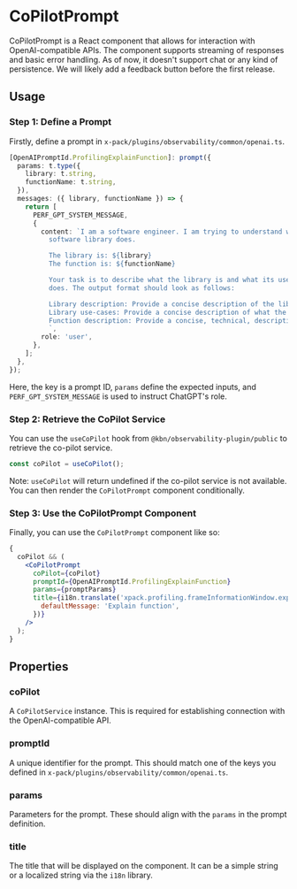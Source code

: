 # CoPilotPrompt

CoPilotPrompt is a React component that allows for interaction with OpenAI-compatible APIs. The component supports streaming of responses and basic error handling. As of now, it doesn't support chat or any kind of persistence. We will likely add a feedback button before the first release.

## Usage

### Step 1: Define a Prompt

Firstly, define a prompt in `x-pack/plugins/observability/common/openai.ts`.

```typescript
[OpenAIPromptId.ProfilingExplainFunction]: prompt({
  params: t.type({
    library: t.string,
    functionName: t.string,
  }),
  messages: ({ library, functionName }) => {
    return [
      PERF_GPT_SYSTEM_MESSAGE,
      {
        content: `I am a software engineer. I am trying to understand what a function in a particular
          software library does.

          The library is: ${library}
          The function is: ${functionName}

          Your task is to describe what the library is and what its use cases are, and to describe what the function
          does. The output format should look as follows:

          Library description: Provide a concise description of the library
          Library use-cases: Provide a concise description of what the library is typically used for.
          Function description: Provide a concise, technical, description of what the function does.
          `,
        role: 'user',
      },
    ];
  },
});
```

Here, the key is a prompt ID, `params` define the expected inputs, and `PERF_GPT_SYSTEM_MESSAGE` is used to instruct ChatGPT's role.

### Step 2: Retrieve the CoPilot Service

You can use the `useCoPilot` hook from `@kbn/observability-plugin/public` to retrieve the co-pilot service.

```typescript
const coPilot = useCoPilot();
```

Note: `useCoPilot` will return undefined if the co-pilot service is not available. You can then render the `CoPilotPrompt` component conditionally.

### Step 3: Use the CoPilotPrompt Component

Finally, you can use the `CoPilotPrompt` component like so:

```jsx
{
  coPilot && (
    <CoPilotPrompt
      coPilot={coPilot}
      promptId={OpenAIPromptId.ProfilingExplainFunction}
      params={promptParams}
      title={i18n.translate('xpack.profiling.frameInformationWindow.explainFunction', {
        defaultMessage: 'Explain function',
      })}
    />
  );
}
```

## Properties

### coPilot

A `CoPilotService` instance. This is required for establishing connection with the OpenAI-compatible API.

### promptId

A unique identifier for the prompt. This should match one of the keys you defined in `x-pack/plugins/observability/common/openai.ts`.

### params

Parameters for the prompt. These should align with the `params` in the prompt definition.

### title

The title that will be displayed on the component. It can be a simple string or a localized string via the `i18n` library.
